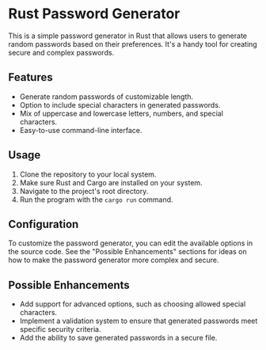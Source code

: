 # Rust Password Generator

This is a simple password generator in Rust that allows users to generate random passwords based on their preferences. It's a handy tool for creating secure and complex passwords.

## Features

- Generate random passwords of customizable length.
- Option to include special characters in generated passwords.
- Mix of uppercase and lowercase letters, numbers, and special characters.
- Easy-to-use command-line interface.

## Usage

1. Clone the repository to your local system.
2. Make sure Rust and Cargo are installed on your system.
3. Navigate to the project's root directory.
4. Run the program with the `cargo run` command.

## Configuration

To customize the password generator, you can edit the available options in the source code. See the "Possible Enhancements" sections for ideas on how to make the password generator more complex and secure.

## Possible Enhancements

- Add support for advanced options, such as choosing allowed special characters.
- Implement a validation system to ensure that generated passwords meet specific security criteria.
- Add the ability to save generated passwords in a secure file.
